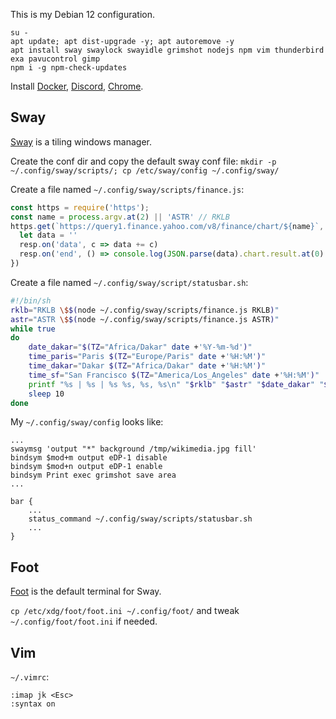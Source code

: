 This is my Debian 12 configuration.

```
su -
apt update; apt dist-upgrade -y; apt autoremove -y
apt install sway swaylock swayidle grimshot nodejs npm vim thunderbird exa pavucontrol gimp
npm i -g npm-check-updates
```

Install [Docker](https://docs.docker.com/engine/install/debian/), [Discord](https://discord.com/download), [Chrome](https://www.google.com/chrome/dr/download/).

## Sway

[Sway](https://swaywm.org/) is a tiling windows manager.

Create the conf dir and copy the default sway conf file:
`mkdir -p ~/.config/sway/scripts/; cp /etc/sway/config ~/.config/sway/`

Create a file named `~/.config/sway/scripts/finance.js`:

```javascript
const https = require('https');
const name = process.argv.at(2) || 'ASTR' // RKLB
https.get(`https://query1.finance.yahoo.com/v8/finance/chart/${name}`, resp => {
  let data = ''
  resp.on('data', c => data += c)
  resp.on('end', () => console.log(JSON.parse(data).chart.result.at(0).meta.regularMarketPrice))
})
```

Create a file named `~/.config/sway/script/statusbar.sh`:

```bash
#!/bin/sh
rklb="RKLB \$$(node ~/.config/sway/scripts/finance.js RKLB)"
astr="ASTR \$$(node ~/.config/sway/scripts/finance.js ASTR)"
while true
do
    date_dakar="$(TZ="Africa/Dakar" date +'%Y-%m-%d')"
    time_paris="Paris $(TZ="Europe/Paris" date +'%H:%M')"
    time_dakar="Dakar $(TZ="Africa/Dakar" date +'%H:%M')"
    time_sf="San Francisco $(TZ="America/Los_Angeles" date +'%H:%M')"
    printf "%s | %s | %s %s, %s, %s\n" "$rklb" "$astr" "$date_dakar" "$time_paris" "$time_dakar" "$time_sf"
    sleep 10
done
```

My `~/.config/sway/config` looks like:

```
...
swaymsg 'output "*" background /tmp/wikimedia.jpg fill'
bindsym $mod+m output eDP-1 disable
bindsym $mod+n output eDP-1 enable
bindsym Print exec grimshot save area
...

bar {
    ...
    status_command ~/.config/sway/scripts/statusbar.sh
    ...
}
```

## Foot

[Foot](https://codeberg.org/dnkl/foot) is the default terminal for Sway.

`cp /etc/xdg/foot/foot.ini ~/.config/foot/` and tweak `~/.config/foot/foot.ini` if needed.

## Vim

`~/.vimrc`: 
```
:imap jk <Esc>
:syntax on
```
